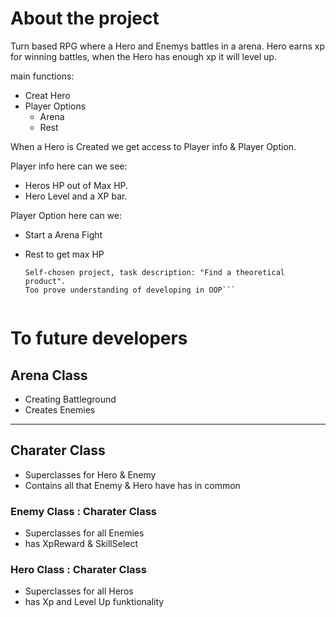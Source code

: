 # About the project
Turn based RPG where a Hero and Enemys battles in a arena.
Hero earns xp for winning battles, when the Hero has enough xp it will level up.

main functions:
* Creat Hero
* Player Options
    * Arena
    *  Rest

When a Hero is Created we get access to Player info & Player Option.

Player info here can we see:
* Heros HP out of Max HP. 
* Hero Level and a XP bar.

Player Option here can we:
* Start a Arena Fight
* Rest to get max HP

    ```## This is a school project.
    Self-chosen project, task description: "Find a theoretical product".
    Too prove understanding of developing in OOP```
    

# To future developers

## Arena Class
* Creating Battleground
* Creates Enemies

-----

## Charater Class
* Superclasses for Hero & Enemy 
* Contains all that Enemy & Hero have has in common

### Enemy Class : Charater Class
* Superclasses for all Enemies
* has XpReward & SkillSelect

### Hero Class : Charater Class
* Superclasses for all Heros
* has Xp and Level Up funktionality
